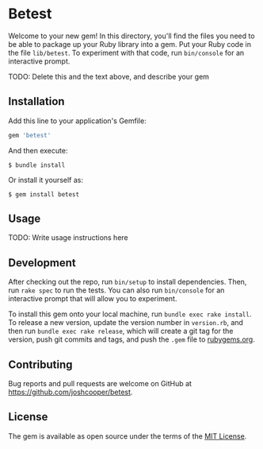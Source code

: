 # Betest

Welcome to your new gem! In this directory, you'll find the files you need to be able to package up your Ruby library into a gem. Put your Ruby code in the file `lib/betest`. To experiment with that code, run `bin/console` for an interactive prompt.

TODO: Delete this and the text above, and describe your gem

## Installation

Add this line to your application's Gemfile:

```ruby
gem 'betest'
```

And then execute:

    $ bundle install

Or install it yourself as:

    $ gem install betest

## Usage

TODO: Write usage instructions here

## Development

After checking out the repo, run `bin/setup` to install dependencies. Then, run `rake spec` to run the tests. You can also run `bin/console` for an interactive prompt that will allow you to experiment.

To install this gem onto your local machine, run `bundle exec rake install`. To release a new version, update the version number in `version.rb`, and then run `bundle exec rake release`, which will create a git tag for the version, push git commits and tags, and push the `.gem` file to [rubygems.org](https://rubygems.org).

## Contributing

Bug reports and pull requests are welcome on GitHub at https://github.com/joshcooper/betest.


## License

The gem is available as open source under the terms of the [MIT License](https://opensource.org/licenses/MIT).

